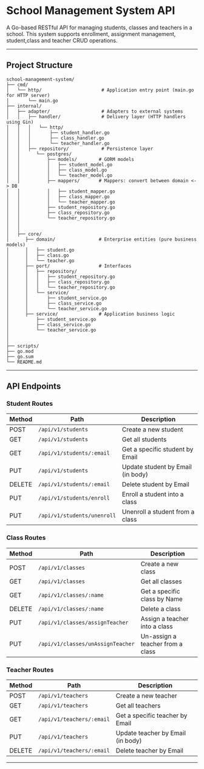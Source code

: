 # School Management System API

A Go-based RESTful API for managing students, classes and teachers in a school. This system supports enrollment, assignment management, student,class and teacher CRUD operations.

---

## Project Structure

```
school-management-system/
├── cmd/
│   └── http/                      # Application entry point (main.go for HTTP server)
│       └── main.go
├── internal/
│   ├── adapter/                   # Adapters to external systems
│   │   ├── handler/               # Delivery layer (HTTP handlers using Gin)
│   │   │   └── http/
│   │   │       ├── student_handler.go
│   │   │       ├── class_handler.go
│   │   │       └── teacher_handler.go
│   │   ├── repository/            # Persistence layer
│   │      └── postgres/
│   │          ├── models/        # GORM models
│   │          │   ├── student_model.go
│   │          │   ├── class_model.go
│   │          │   └── teacher_model.go
│   │          ├── mappers/       # Mappers: convert between domain <-> DB
│   │          │   ├── student_mapper.go
│   │          │   ├── class_mapper.go
│   │          │   └── teacher_mapper.go
│   │          ├── student_repository.go
│   │          ├── class_repository.go
│   │          └── teacher_repository.go
│   │                  
│   │       
│   ├── core/
│      ├── domain/                # Enterprise entities (pure business models)
│      │   ├── student.go
│      │   ├── class.go
│      │   └── teacher.go
│      ├── port/                  # Interfaces
│      │   ├── repository/
│      │   │   ├── student_repository.go
│      │   │   ├── class_repository.go
│      │   │   └── teacher_repository.go
│      │   └── service/
│      │       ├── student_service.go
│      │       ├── class_service.go
│      │       └── teacher_service.go
│      ├── service/               # Application business logic
│          ├── student_service.go
│          ├── class_service.go
│          └── teacher_service.go
│                        
│   
├── scripts/                   
├── go.mod
├── go.sum
└── README.md

```

---

## API Endpoints

### Student Routes

| Method | Path                         | Description                        |
|--------|------------------------------|------------------------------------|
| POST   | `/api/v1/students`           | Create a new student               |
| GET    | `/api/v1/students`           | Get all students                   |
| GET    | `/api/v1/students/:email`       | Get a specific student by Email       |
| PUT    | `/api/v1/students`           | Update student by Email (in body)     |
| DELETE | `/api/v1/students/:email`       | Delete student by Email               |
| PUT    | `/api/v1/students/enroll`    | Enroll a student into a class      |
| PUT    | `/api/v1/students/unenroll`  | Unenroll a student from a class    |

### Class Routes

| Method | Path                 | Description                 |
|--------|----------------------|-----------------------------|
| POST   | `/api/v1/classes`    | Create a new class          |
| GET    | `/api/v1/classes`    | Get all classes             |
| GET    | `/api/v1/classes/:name` | Get a specific class by Name |
| DELETE | `/api/v1/classes/:name` | Delete a class             |
| PUT    | `/api/v1/classes/assignTeacher`    | Assign a teacher into a class      |
| PUT    | `/api/v1/classes/unAssignTeacher`  | Un-assign a teacher from a class    |

### Teacher Routes

| Method | Path                         | Description                        |
|--------|------------------------------|------------------------------------|
| POST   | `/api/v1/teachers`           | Create a new teacher               |
| GET    | `/api/v1/teachers`           | Get all teachers                   |
| GET    | `/api/v1/teachers/:email`       | Get a specific teacher by Email      |
| PUT    | `/api/v1/teachers`           | Update teacher by Email (in body)     |
| DELETE | `/api/v1/teachers/:email`       | Delete teacher by Email               |


---
